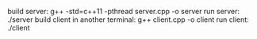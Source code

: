 build server:
    g++ -std=c++11 -pthread server.cpp -o server
run server:
    ./server
build client in another terminal:
    g++ client.cpp -o client
run client:
    ./client